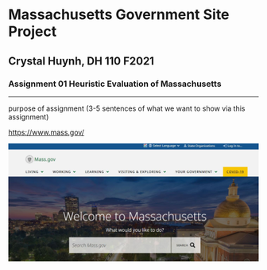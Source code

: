 # Massachusetts Government Site Project
## Crystal Huynh, DH 110 F2021

### Assignment 01 Heuristic Evaluation of Massachusetts 

---

purpose of assignment (3-5 sentences of what we want to show via this assignment)

https://www.mass.gov/

![This is a screenshot of the landing page of Massachusetts's state government site](massachusetts.JPG)
